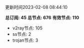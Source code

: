 更新时间2023-02-08 08:44:10

**总订阅: 45**
**总节点: 676**
**有效节点: 110**
- v2ray节点: 105
- ss节点: 2
- trojan节点: 3
